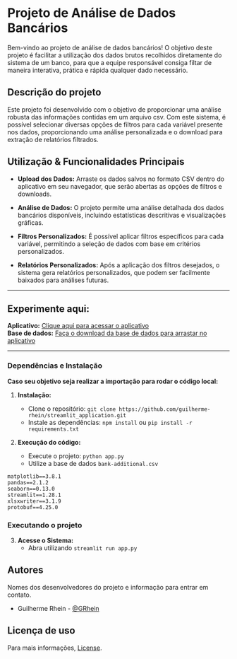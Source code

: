# Projeto de Análise de Dados Bancários

Bem-vindo ao projeto de análise de dados bancários! 
O objetivo deste projeto é facilitar a utilização dos dados brutos recolhidos diretamente do sistema de um banco, para que a equipe responsável consiga filtar de maneira interativa, prática e rápida qualquer dado necessário. 

## Descrição do projeto

Este projeto foi desenvolvido com o objetivo de proporcionar uma análise robusta das informações contidas em um arquivo csv. Com este sistema, é possível selecionar diversas opções de filtros para cada variável presente nos dados, proporcionando uma análise personalizada e o download para extração de relatórios filtrados.

## Utilização & Funcionalidades Principais
- **Upload dos Dados:** Arraste os dados salvos no formato CSV dentro do aplicativo em seu navegador, que serão abertas as opções de filtros e downloads.

- **Análise de Dados:** O projeto permite uma análise detalhada dos dados bancários disponíveis, incluindo estatísticas descritivas e visualizações gráficas.

- **Filtros Personalizados:** É possível aplicar filtros específicos para cada variável, permitindo a seleção de dados com base em critérios personalizados.

- **Relatórios Personalizados:** Após a aplicação dos filtros desejados, o sistema gera relatórios personalizados, que podem ser facilmente baixados para análises futuras.

---
## Experimente aqui:
**Aplicativo:** [Clique aqui para acessar o aplicativo](https://telemarketing-service.onrender.com) <br>
**Base de dados:** [Faça o download da base de dados para arrastar no aplicativo](https://github.com/guilherme-rhein/streamlit_application/blob/main/bank-additional.csv)

---

### Dependências e Instalação

**Caso seu objetivo seja realizar a importação para rodar o código local:**

1. **Instalação:**                   
   - Clone o repositório: `git clone https://github.com/guilherme-rhein/streamlit_application.git`
   - Instale as dependências: `npm install` ou `pip install -r requirements.txt` 

2. **Execução do código:**
   - Execute o projeto: `python app.py`
   - Utilize a base de dados `bank-additional.csv`

```
matplotlib==3.8.1                 
pandas==2.1.2                    
seaborn==0.13.0                   
streamlit==1.28.1                   
xlsxwriter==3.1.9  
protobuf==4.25.0
```

### Executando o projeto

3. **Acesse o Sistema:**
   - Abra utilizando `streamlit run app.py`


## Autores

Nomes dos desenvolvedores do projeto e informação para entrar em contato.

 - Guilherme Rhein - [@GRhein](https://www.linkedin.com/in/guilherme-rhein/)

## Licença de uso
Para mais informações, [License](https://raw.githubusercontent.com/guilherme-rhein/streamlit_application/main/LICENSE.md.txt).
